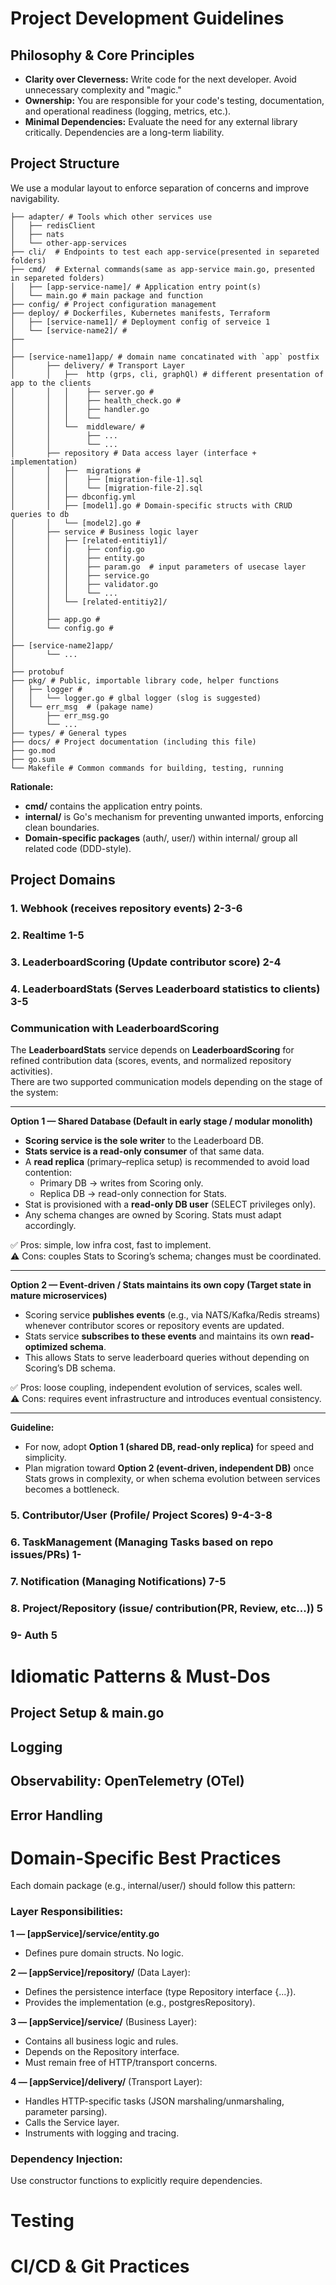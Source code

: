 # Project Development Guidelines

## Philosophy & Core Principles

*   **Clarity over Cleverness:** Write code for the next developer. Avoid unnecessary complexity and "magic."
*   **Ownership:** You are responsible for your code's testing, documentation, and operational readiness (logging, metrics, etc.).
*   **Minimal Dependencies:** Evaluate the need for any external library critically. Dependencies are a long-term liability.

## Project Structure

We use a modular layout to enforce separation of concerns and improve navigability.

```
├── adapter/ # Tools which other services use
│   ├── redisClient
│   ├── nats
│   └── other-app-services
├── cli/  # Endpoints to test each app-service(presented in separeted folders)
├── cmd/  # External commands(same as app-service main.go, presented in separeted folders)
│   ├── [app-service-name]/ # Application entry point(s)
│   └── main.go # main package and function
├── config/ # Project configuration management
├── deploy/ # Dockerfiles, Kubernetes manifests, Terraform
│   ├── [service-name1]/ # Deployment config of serveice 1 
│   └── [service-name2]/ # 
├── 
│
├── [service-name1]app/ # domain name concatinated with `app` postfix 
│       ├── delivery/ # Transport Layer
│       │   ├──  http (grps, cli, graphQl) # different presentation of app to the clients
│       │   │    ├── server.go # 
│       │   │    ├── health_check.go # 
│       │   │    ├── handler.go
│       │   │    └── 
│       │   └──  middleware/ #
│       │        ├── ...
│       │        └── ...
│       ├── repository # Data access layer (interface + implementation)
│       │   ├──  migrations #
│       │   │    ├── [migration-file-1].sql
│       │   │    └── [migration-file-2].sql
│       │   ├── dbconfig.yml
│       │   ├── [model1].go # Domain-specific structs with CRUD queries to db
│       │   └── [model2].go # 
│       ├── service # Business logic layer
│       │   ├── [related-entitiy1]/
│       │   │    ├── config.go
│       │   │    ├── entity.go
│       │   │    ├── param.go  # input parameters of usecase layer
│       │   │    ├── service.go
│       │   │    ├── validator.go
│       │   │    └── ...
│       │   └── [related-entitiy2]/
│       │   
│       ├── app.go # 
│       └── config.go # 
│
├── [service-name2]app/
│       └── ...
│
├── protobuf
├── pkg/ # Public, importable library code, helper functions
│   ├── logger #
│   │   └── logger.go # glbal logger (slog is suggested)
│   └── err_msg  # (pakage name)
│       ├── err_msg.go
│       └── ...
├── types/ # General types
├── docs/ # Project documentation (including this file)
├── go.mod
├── go.sum
└── Makefile # Common commands for building, testing, running
```

**Rationale:**

*   **cmd/** contains the application entry points.
*   **internal/** is Go's mechanism for preventing unwanted imports, enforcing clean boundaries.
*   **Domain-specific packages** (auth/, user/) within internal/ group all related code (DDD-style).

## Project Domains
### 1. Webhook (receives repository events)     2-3-6
### 2. Realtime     1-5
### 3. LeaderboardScoring (Update contributor score)        2-4
### 4. LeaderboardStats (Serves Leaderboard statistics to clients)      3-5

### Communication with LeaderboardScoring

The **LeaderboardStats** service depends on **LeaderboardScoring** for refined contribution data (scores, events, and normalized repository activities).  
There are two supported communication models depending on the stage of the system:

---

**Option 1 — Shared Database (Default in early stage / modular monolith)**
- **Scoring service is the sole writer** to the Leaderboard DB.
- **Stats service is a read-only consumer** of that same data.
- A **read replica** (primary–replica setup) is recommended to avoid load contention:
    - Primary DB → writes from Scoring only.
    - Replica DB → read-only connection for Stats.
- Stat is provisioned with a **read-only DB user** (SELECT privileges only).
- Any schema changes are owned by Scoring. Stats must adapt accordingly.

✅ Pros: simple, low infra cost, fast to implement.  
⚠️ Cons: couples Stats to Scoring’s schema; changes must be coordinated.

---

**Option 2 — Event-driven / Stats maintains its own copy (Target state in mature microservices)**
- Scoring service **publishes events** (e.g., via NATS/Kafka/Redis streams) whenever contributor scores or repository events are updated.
- Stats service **subscribes to these events** and maintains its own **read-optimized schema**.
- This allows Stats to serve leaderboard queries without depending on Scoring’s DB schema.

✅ Pros: loose coupling, independent evolution of services, scales well.  
⚠️ Cons: requires event infrastructure and introduces eventual consistency.

---

**Guideline:**
- For now, adopt **Option 1 (shared DB, read-only replica)** for speed and simplicity.
- Plan migration toward **Option 2 (event-driven, independent DB)** once Stats grows in complexity, or when schema evolution between services becomes a bottleneck.



### 5. Contributor/User (Profile/ Project Scores)       9-4-3-8
### 6. TaskManagement (Managing Tasks based on repo issues/PRs)     1-
### 7. Notification (Managing Notifications)        7-5
### 8. Project/Repository (issue/ contribution(PR, Review, etc...)) 5
### 9- Auth     5

# Idiomatic Patterns & Must-Dos
## Project Setup & main.go
## Logging
## Observability: OpenTelemetry (OTel)
## Error Handling

# Domain-Specific Best Practices
Each domain package (e.g., internal/user/) should follow this pattern:
### Layer Responsibilities:
**1 — [appService]/service/entity.go**
- Defines pure domain structs. No logic.

**2 — [appService]/repository/** (Data Layer):
- Defines the persistence interface (type Repository interface {...}).
- Provides the implementation (e.g., postgresRepository).

**3 — [appService]/service/** (Business Layer):
- Contains all business logic and rules.
- Depends on the Repository interface.
- Must remain free of HTTP/transport concerns.

**4 — [appService]/delivery/** (Transport Layer):
- Handles HTTP-specific tasks (JSON marshaling/unmarshaling, parameter parsing).
- Calls the Service layer.
- Instruments with logging and tracing.

### Dependency Injection:
Use constructor functions to explicitly require dependencies.
# Testing
# CI/CD & Git Practices
